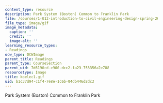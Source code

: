 ```yaml
---
content_type: resource
description: Park System (Boston) Common to Franklin Park
file: /courses/1-012-introduction-to-civil-engineering-design-spring-2002/b1c37d94c1f47e8e1c6b04db446d2dc3_koelec1.gif
file_type: image/gif
image_metadata:
  caption: ''
  credit: ''
  image-alt: ''
learning_resource_types:
- Readings
ocw_type: OCWImage
parent_title: Readings
parent_type: CourseSection
parent_uid: 7d6190cd-e900-dcc2-fa23-753356a2e788
resourcetype: Image
title: koelec1.gif
uid: b1c37d94-c1f4-7e8e-1c6b-04db446d2dc3
---
```

Park System (Boston) Common to Franklin Park

